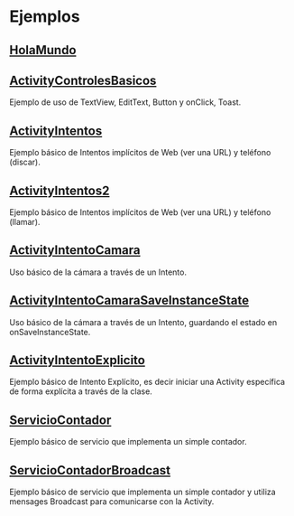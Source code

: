 Ejemplos
========

[HolaMundo](HolaMundo)
-----------

[ActivityControlesBasicos](ActivityControlesBasicos)
--------------------------
Ejemplo de uso de TextView, EditText, Button y onClick, Toast.

[ActivityIntentos](ActivityIntentos)
------------------
Ejemplo básico de Intentos implícitos de Web (ver una URL) y  teléfono (discar).

[ActivityIntentos2](ActivityIntentos2)
------------------
Ejemplo básico de Intentos implícitos de Web (ver una URL) y  teléfono (llamar).

[ActivityIntentoCamara](ActivityIntentoCamara)
-----------------------
Uso básico de la cámara a través de un Intento.

[ActivityIntentoCamaraSaveInstanceState](ActivityIntentoCamaraSaveInstanceState)
-----------------------
Uso básico de la cámara a través de un Intento, guardando el estado en onSaveInstanceState.

[ActivityIntentoExplicito](ActivityIntentoExplicito)
--------------------------
Ejemplo básico de Intento Explícito, es decir iniciar una Activity específica de forma explícita a través de la clase.

[ServicioContador](ServicioContador)
--------------------------
Ejemplo básico de servicio que implementa un simple contador.

[ServicioContadorBroadcast](ServicioContadorBroadcast)
--------------------------
Ejemplo básico de servicio que implementa un simple contador y utiliza mensages Broadcast para comunicarse con la Activity.
